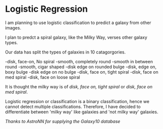 # Logistic Regression

I am planning to use logistic classification to predict a galaxy from other images.

I plan to predct a spiral galaxy, like the Milky Way, verses other galaxy types. 

Our data has split the types of galaxies in 10 catagorgories. 

-disk, face-on, No spiral
-smooth, completely round
-smooth in between round
-smooth, cigar shaped
-disk edge on rounded bulge
-disk, edge on, boxy bulge
-disk edge on no bulge
-disk, face on, tight spiral 
-disk, face on med spiral
-disk, face on loose spiral

It is thought the milky way is of *disk, face on, tight spiral* or *disk, face on med spiral*.

Logistic regression or classification is a binary classification, hence we cannot detect multiple classifications. Therefore, I have decided to differentiate between 'milky way' like galaxies and 'not milky way' galaxies. 


*Thanks to AstroNN for supplying the Galaxy10 database*
